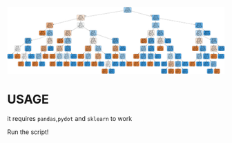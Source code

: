 ![alt text](https://github.com/RicYaben/ttc-dt/blob/master/graphviz.png "Decision tree")

# USAGE

it requires `pandas`,`pydot` and `sklearn` to work

Run the script!
